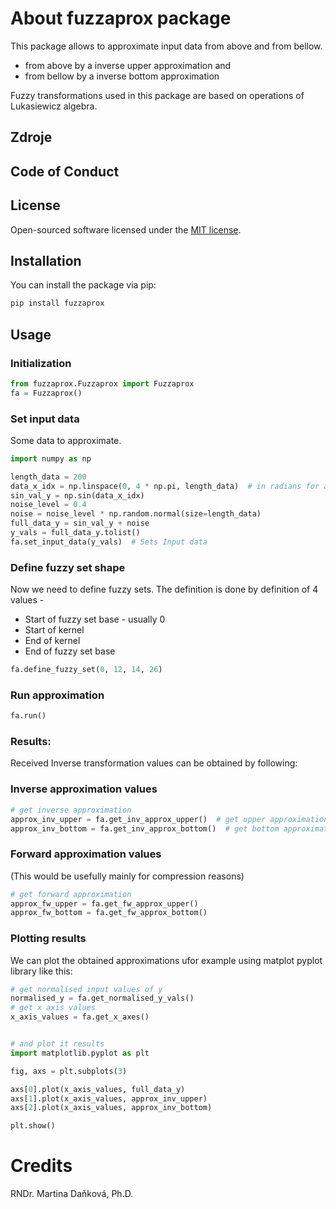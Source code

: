 # About fuzzaprox package

This package allows to approximate input data from above and from bellow.

- from above by a inverse upper approximation and
- from bellow by a inverse bottom approximation

Fuzzy transformations used in this package are based on operations of Lukasiewicz algebra.


## Zdroje


## Code of Conduct


## License

Open-sourced software licensed under the [MIT license](LICENSE.md).


## Installation

You can install the package via pip:

```bash
pip install fuzzaprox
```

## Usage

### Initialization

```python
from fuzzaprox.Fuzzaprox import Fuzzaprox
fa = Fuzzaprox()
```


### Set input data
Some data to approximate.
```python
import numpy as np

length_data = 200
data_x_idx = np.linspace(0, 4 * np.pi, length_data)  # in radians for a full sine wave
sin_val_y = np.sin(data_x_idx)
noise_level = 0.4
noise = noise_level * np.random.normal(size=length_data)
full_data_y = sin_val_y + noise
y_vals = full_data_y.tolist()
fa.set_input_data(y_vals)  # Sets Input data
```

### Define fuzzy set shape

Now we need to define fuzzy sets.
The definition is done by definition of 4 values - 
 - Start of fuzzy set base - usually 0
 - Start of kernel 
 - End of kernel
 - End of fuzzy set base 

```python
fa.define_fuzzy_set(0, 12, 14, 26)
```

### Run approximation

```python
fa.run()
```

### Results:

Received Inverse transformation values can be obtained by following:

### Inverse approximation values
```python
# get inverse approximation
approx_inv_upper = fa.get_inv_approx_upper()  # get upper approximation
approx_inv_bottom = fa.get_inv_approx_bottom()  # get bottom approximation
```

### Forward approximation values

(This would be usefully mainly for compression reasons)

```python
# get forward approximation
approx_fw_upper = fa.get_fw_approx_upper()
approx_fw_bottom = fa.get_fw_approx_bottom()
```

### Plotting results

We can plot the obtained approximations ufor example 
using matplot pyplot library like this:

```python
# get normalised input values of y
normalised_y = fa.get_normalised_y_vals()
# get x axis values
x_axis_values = fa.get_x_axes()


# and plot it results
import matplotlib.pyplot as plt

fig, axs = plt.subplots(3)

axs[0].plot(x_axis_values, full_data_y)
axs[1].plot(x_axis_values, approx_inv_upper)
axs[2].plot(x_axis_values, approx_inv_bottom)

plt.show()
```

# Credits
RNDr. Martina Daňková, Ph.D.
